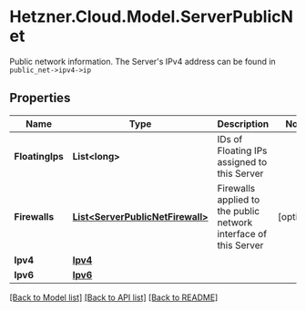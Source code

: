 # Hetzner.Cloud.Model.ServerPublicNet
Public network information. The Server's IPv4 address can be found in `public_net->ipv4->ip`

## Properties

Name | Type | Description | Notes
------------ | ------------- | ------------- | -------------
**FloatingIps** | **List&lt;long&gt;** | IDs of Floating IPs assigned to this Server | 
**Firewalls** | [**List&lt;ServerPublicNetFirewall&gt;**](ServerPublicNetFirewall.md) | Firewalls applied to the public network interface of this Server | [optional] 
**Ipv4** | [**Ipv4**](Ipv4.md) |  | 
**Ipv6** | [**Ipv6**](Ipv6.md) |  | 

[[Back to Model list]](../../README.md#documentation-for-models) [[Back to API list]](../../README.md#documentation-for-api-endpoints) [[Back to README]](../../README.md)

